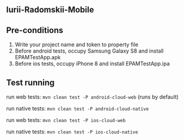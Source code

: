 ## Iurii-Radomskii-Mobile

## **Pre-conditions**
1. Write your project name and token to property file
2. Before android tests, occupy Samsung Galaxy S8 and install EPAMTestApp.apk
2. Before ios tests, occupy iPhone 8 and install EPAMTestApp.ipa


## **Test running**

run web tests: `mvn clean test -P android-cloud-web` (runs by default)

run native tests: `mvn clean test -P android-cloud-native`

run web tests: `mvn clean test -P ios-cloud-web`

run native tests: `mvn clean test -P ios-cloud-native`




